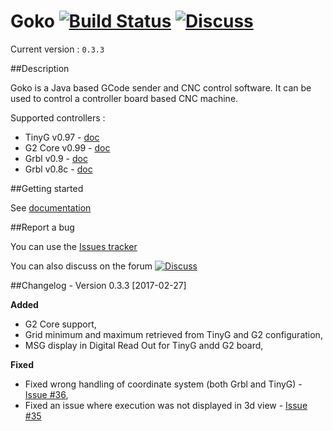 # Goko [![Build Status](https://travis-ci.org/cncgoko/Goko.svg?branch=master)](https://travis-ci.org/cncgoko/Goko) [![Discuss](https://img.shields.io/badge/goko-discuss-blue.svg)](http://discuss.goko.fr/)

Current version  : ```0.3.3```

##Description

Goko is a Java based GCode sender and CNC control software. It can be used to control a controller board based CNC machine. 

Supported controllers :
  * TinyG v0.97 - [doc](https://github.com/synthetos/TinyG/wiki)
  * G2 Core v0.99 - [doc](https://github.com/synthetos/g2/wiki)
  * Grbl v0.9 - [doc](https://github.com/grbl/grbl/wiki)
  * Grbl v0.8c - [doc](https://github.com/grbl/grbl/wiki)

##Getting started
 
See [documentation](http://docs.goko.fr/)

##Report a bug

You can use the [Issues tracker](https://github.com/cncgoko/Goko/issues)

You can also discuss on the forum [![Discuss](https://img.shields.io/badge/goko-discuss-blue.svg)](http://discuss.goko.fr/)

##Changelog - Version 0.3.3 [2017-02-27]

**Added**
 * G2 Core support,
 * Grid minimum and maximum retrieved from TinyG and G2 configuration,
 * MSG display in Digital Read Out for TinyG andd G2 board,

**Fixed**
 * Fixed wrong handling of coordinate system (both Grbl and TinyG) - [Issue #36](https://github.com/cncgoko/Goko/issues/36>),
 * Fixed an issue where execution was not displayed in 3d view - [Issue #35](https://github.com/cncgoko/Goko/issues/35>) 
 
